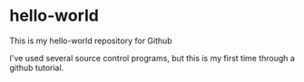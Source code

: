 # hello-world
This is my hello-world repository for Github

I've used several source control programs, but this is my first time through a github tutorial.
